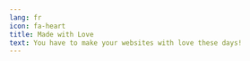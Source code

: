 ```yaml
---
lang: fr
icon: fa-heart
title: Made with Love
text: You have to make your websites with love these days!
---
```

